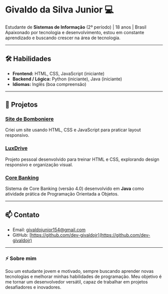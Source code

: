 # Givaldo da Silva Junior 💻

Estudante de **Sistemas de Informação** (2º período) | 18 anos | Brasil  
Apaixonado por tecnologia e desenvolvimento, estou em constante aprendizado e buscando crescer na área de tecnologia.

---

## 🛠 Habilidades

- **Frontend:** HTML, CSS, JavaScript (iniciante)  
- **Backend / Lógica:** Python (iniciante), Java (iniciante)  
- **Idiomas:** Inglês (boa compreensão)

---

## 🚀 Projetos

### [Site de Bomboniere](https://github.com/dev-givaldojr/Projetos/tree/main/site%20bomboniere/site)
Criei um site usando HTML, CSS e JavaScript para praticar layout responsivo.

### [LuxDrive](https://github.com/dev-givaldojr/Projetos/tree/main/Site%20carros)
Projeto pessoal desenvolvido para treinar HTML e CSS, explorando design responsivo e organização visual.

### [Core Banking](https://github.com/dev-givaldojr/Projetos/tree/main/Sistema%20de%20banco%20em%20Java)
Sistema de Core Banking (versão 4.0) desenvolvido em **Java** como atividade prática de Programação Orientada a Objetos.

---

## 📫 Contato

- Email: [givaldojunior154@gmail.com](mailto:givaldojunior154@gmail.com)  
- GitHub: [https://github.com/dev-givaldojr](https://github.com/dev-givaldojr)

---

### ⚡ Sobre mim

Sou um estudante jovem e motivado, sempre buscando aprender novas tecnologias e melhorar minhas habilidades de programação. Meu objetivo é me tornar um desenvolvedor versátil, capaz de trabalhar em projetos desafiadores e inovadores.
